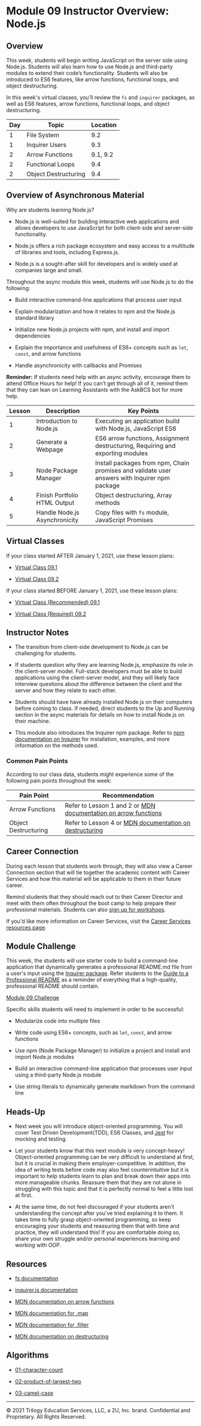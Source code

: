 # Module 09 Instructor Overview: Node.js

## Overview

This week, students will begin writing JavaScript on the server side using Node.js. Students will also learn how to use Node.js and third-party modules to extend their code’s functionality. Students will also be introduced to ES6 features, like arrow functions, functional loops, and object destructuring.

In this week's virtual classes, you'll review the `fs` and `inquirer` packages, as well as ES6 features, arrow functions, functional loops, and object destructuring. 

| Day  | Topic                  | Location |
| ---  | ---                    | ---      |
| 1    | File System            | 9.2      |
| 1    | Inquirer Users         | 9.3      |
| 2    | Arrow Functions        | 9.1, 9.2 |
| 2    | Functional Loops       | 9.4      |
| 2    | Object Destructuring   | 9.4      |

## Overview of Asynchronous Material 

Why are students learning Node.js?

* Node.js is well-suited for building interactive web applications and allows developers to use JavaScript for both client-side and server-side functionality.

* Node.js offers a rich package ecosystem and easy access to a multitude of libraries and tools, including Express.js. 

* Node.js is a sought-after skill for developers and is widely used at companies large and small. 

Throughout the async module this week, students will use Node.js to do the following:

* Build interactive command-line applications that process user input

* Explain modularization and how it relates to npm and the Node.js standard library

* Initialize new Node.js projects with npm, and install and import dependencies

* Explain the importance and usefulness of ES6+ concepts such as `let`, `const`, and arrow functions

* Handle asynchronicity with callbacks and Promises

**Reminder:** If students need help with an async activity, encourage them to attend Office Hours for help! If you can’t get through all of it, remind them that they can lean on Learning Assistants with the AskBCS bot for more help.

| Lesson           | Description                    | Key Points                                                                                    |
| ---              | ---                            | ---                                                                                           |
| 1                | Introduction to Node.js        | Executing an application build with Node.js, JavaScript ES6                                   |
| 2                | Generate a Webpage             | ES6 arrow functions, Assignment destructuring, Requiring and exporting modules                |
| 3                | Node Package Manager           | Install packages from npm, Chain promises and validate user answers with Inquirer npm package |
| 4                | Finish Portfolio HTML Output   | Object destructuring, Array methods                                                           |
| 5                | Handle Node.js Asynchronicity  | Copy files with `fs` module, JavaScript Promises                                              |

## Virtual Classes

If your class started AFTER January 1, 2021, use these lesson plans:

* [Virtual Class 09.1](./09.1-REQUIRED.md)

* [Virtual Class 09.2](./09.2-REQUIRED.md)

If your class started BEFORE January 1, 2021, use these lesson plans:

* [Virtual Class (Recommended) 09.1](./09.1-RECOMMENDED.md)

* [Virtual Class (Required) 09.2](./09.2-REQUIRED.md)

## Instructor Notes

* The transition from client-side development to Node.js can be challenging for students. 

* If students question why they are learning Node.js, emphasize its role in the client-server model. Full-stack developers must be able to build applications using the client-server model, and they will likely face interview questions about the difference between the client and the server and how they relate to each other.

* Students should have have already installed Node.js on their computers before coming to class. If needed, direct students to the Up and Running section in the async materials for details on how to install Node.js on their machine.  

* This module also introduces the Inquirer npm package. Refer to [npm documentation on Inquirer](https://www.npmjs.com/package/inquirer) for installation, examples, and more information on the methods used. 

### Common Pain Points

According to our class data, students might experience some of the following pain points throughout the week:

| Pain Point                          | Recommendation       |
| ---                                 | ---                  |
| Arrow Functions                     | Refer to Lesson 1 and 2 or [MDN documentation on arrow functions](https://developer.mozilla.org/en-US/docs/Web/JavaScript/Reference/Functions/Arrow_functions)  |
| Object Destructuring                | Refer to Lesson 4 or [MDN documentation on destructuring](https://developer.mozilla.org/en-US/docs/Web/JavaScript/Reference/Operators/Destructuring_assignment) |

## Career Connection

During each lesson that students work through, they will also view a Career Connection section that will tie together the academic content with Career Services and how this material will be applicable to them in their future career.

Remind students that they should reach out to their Career Director and meet with them often throughout the boot camp to help prepare their professional materials. Students can also [sign up for workshops](https://careerservicesonlineevents.splashthat.com/).

If you'd like more information on Career Services, visit the [Career Services resources page](https://mycareerspot.org/).

## Module Challenge

This week, the students will use starter code to build a command-line application that dynamically generates a professional README.md file from a user's input using the [Inquirer package](https://www.npmjs.com/package/inquirer). Refer students to the [Guide to a Professional README](https://coding-boot-camp.github.io/full-stack/github/professional-readme-guide) as a reminder of everything that a high-quality, professional README should contain. 

[Module 09 Challenge](../../01-Class-Content/09-NodeJS/02-Challenge)

Specific skills students will need to implement in order to be successful:

* Modularize code into multiple files

* Write code using ES6+ concepts, such as `let`, `const`, and arrow functions

* Use npm (Node Package Manager) to initialize a project and install and import Node.js modules

* Build an interactive command-line application that processes user input using a third-party Node.js module

* Use string literals to dynamically generate markdown from the command line

## Heads-Up

* Next week you will introduce object-oriented programming. You will cover Test Driven Development(TDD), ES6 Classes, and [Jest](https://jestjs.io/) for mocking and testing.

* Let your students know that this next module is very concept-heavy! Object-oriented programming can be very difficult to understand at first, but it is crucial in making them employer-competitive. In addition, the idea of writing tests before code may also feel counterintuitive but it is important to help students learn to plan and break down their apps into more manageable chunks. Reassure them that they are not alone in struggling with this topic and that it is perfectly normal to feel a little lost at first. 

* At the same time, do not feel discouraged if your students aren't understanding the concept after you've tried explaining it to them. It takes time to fully grasp object-oriented programming, so keep encouraging your students and reassuring them that with time and practice, they will understand this! If you are comfortable doing so, share your own struggle and/or personal experiences learning and working with OOP.

## Resources

* [fs documentation](https://nodejs.org/api/fs.html)

* [inquirer.js documentation](https://www.npmjs.com/package/inquirer)

* [MDN documentation on arrow functions](https://developer.mozilla.org/en-US/docs/Web/JavaScript/Reference/Functions/Arrow_functions)

* [MDN documentation for .map](https://developer.mozilla.org/en-US/docs/Web/JavaScript/Reference/Global_Objects/Array/map)

* [MDN documentation for .filter](https://developer.mozilla.org/en-US/docs/Web/JavaScript/Reference/Global_Objects/Array/filter)

* [MDN documentation on destructuring](https://developer.mozilla.org/en-US/docs/Web/JavaScript/Reference/Operators/Destructuring_assignment)

## Algorithms

* [01-character-count](../../01-Class-Content/09-NodeJS/03-Algorithms/01-character-count)

* [02-product-of-largest-two](../../01-Class-Content/09-NodeJS/03-Algorithms/02-product-of-largest-two)

* [03-camel-case](../../01-Class-Content/09-NodeJS/03-Algorithms/03-camel-case)

---
© 2021 Trilogy Education Services, LLC, a 2U, Inc. brand. Confidential and Proprietary. All Rights Reserved.
